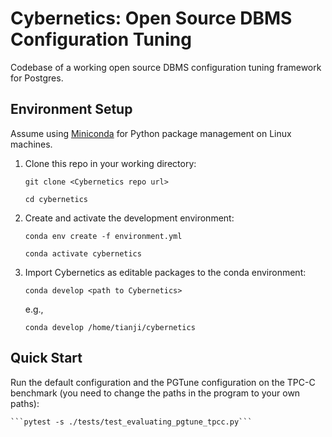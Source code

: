 # Cybernetics: Open Source DBMS Configuration Tuning

Codebase of a working open source DBMS configuration tuning framework for Postgres.

## Environment Setup
Assume using [Miniconda](https://docs.conda.io/projects/miniconda/en/latest/) for Python package management on Linux machines.

1. Clone this repo in your working directory:

    ```git clone <Cybernetics repo url>```

    ```cd cybernetics```

2. Create and activate the development environment:

    ```conda env create -f environment.yml ```

    ```conda activate cybernetics```

3. Import Cybernetics as editable packages to the conda environment:

    ```conda develop <path to Cybernetics>```

    e.g.,
    
    ```conda develop /home/tianji/cybernetics```

## Quick Start
Run the default configuration and the PGTune configuration on the TPC-C benchmark (you need to change the paths in the program to your own paths):

    ```pytest -s ./tests/test_evaluating_pgtune_tpcc.py```
